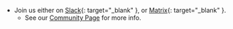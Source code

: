 * Join us either on [Slack](https://slack.computestacks.com){: target="_blank" }, or [Matrix](https://matrix.to/#/+users:computestacks.com){: target="_blank" }.
    * See our [Community Page](/getting_started/community/) for more info.
